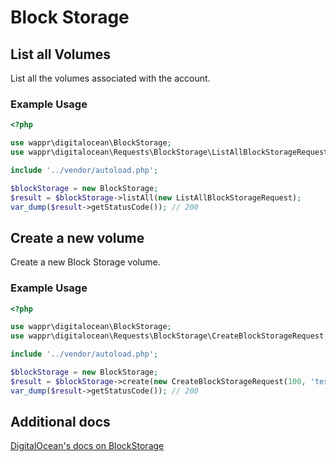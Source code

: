 # Block Storage

## List all Volumes

List all the volumes associated with the account.

### Example Usage

```php
<?php

use wappr\digitalocean\BlockStorage;
use wappr\digitalocean\Requests\BlockStorage\ListAllBlockStorageRequest;

include '../vendor/autoload.php';

$blockStorage = new BlockStorage;
$result = $blockStorage->listAll(new ListAllBlockStorageRequest);
var_dump($result->getStatusCode()); // 200
```

## Create a new volume

Create a new Block Storage volume.

### Example Usage

```php
<?php

use wappr\digitalocean\BlockStorage;
use wappr\digitalocean\Requests\BlockStorage\CreateBlockStorageRequest;

include '../vendor/autoload.php';

$blockStorage = new BlockStorage;
$result = $blockStorage->create(new CreateBlockStorageRequest(100, 'test'));
var_dump($result->getStatusCode()); // 200
```

## Additional docs

[DigitalOcean's docs on BlockStorage](https://developers.digitalocean.com/documentation/v2/#block-storage)